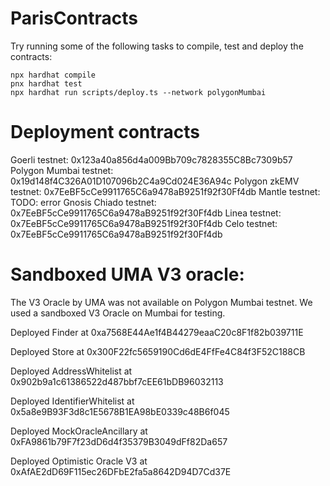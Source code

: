 # ParisContracts

Try running some of the following tasks to compile, test and deploy the contracts:

```shell
npx hardhat compile
pnx hardhat test
npx hardhat run scripts/deploy.ts --network polygonMumbai
```


# Deployment contracts

Goerli testnet: 0x123a40a856d4a009Bb709c7828355C8Bc7309b57
Polygon Mumbai testnet: 0x19d148f4C326A01D107096b2C4a9Cd024E36A94c
Polygon zkEMV testnet: 0x7EeBF5cCe9911765C6a9478aB9251f92f30Ff4db
Mantle testnet: TODO: error
Gnosis Chiado testnet: 0x7EeBF5cCe9911765C6a9478aB9251f92f30Ff4db
Linea testnet: 0x7EeBF5cCe9911765C6a9478aB9251f92f30Ff4db
Celo testnet: 0x7EeBF5cCe9911765C6a9478aB9251f92f30Ff4db


# Sandboxed UMA V3 oracle:

The V3 Oracle by UMA was not available on Polygon Mumbai testnet. We used a sandboxed V3 Oracle on Mumbai for testing.

  Deployed Finder at 0xa7568E44Ae1f4B44279eaaC20c8F1f82b039711E

  Deployed Store at 0x300F22fc5659190Cd6dE4FfFe4C84f3F52C188CB

  Deployed AddressWhitelist at 0x902b9a1c61386522d487bbf7cEE61bDB96032113

  Deployed IdentifierWhitelist at 0x5a8e9B93F3d8c1E5678B1EA98bE0339c48B6f045

  Deployed MockOracleAncillary at 0xFA9861b79F7f23dD6d4f35379B3049dFf82Da657

  Deployed Optimistic Oracle V3 at 0xAfAE2dD69F115ec26DFbE2fa5a8642D94D7Cd37E

